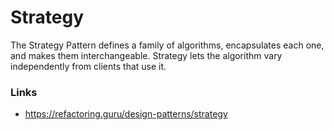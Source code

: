 # Strategy

The Strategy Pattern defines a family of algorithms, encapsulates each one, and makes them interchangeable. Strategy lets the algorithm vary independently from clients that use it.

### Links

- https://refactoring.guru/design-patterns/strategy
